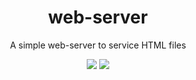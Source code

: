 <div align="center">

# web-server
A simple web-server to service HTML files

![](https://img.shields.io/github/last-commit/loenard97/web-server?&style=for-the-badge&color=F74C00)
![](https://img.shields.io/github/repo-size/loenard97/web-server?&style=for-the-badge&color=F74C00)

</div>
